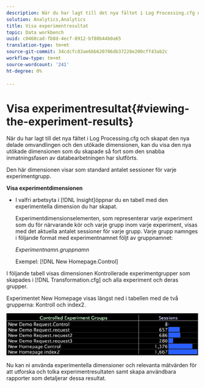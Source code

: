 ```yaml
---
description: När du har lagt till det nya fältet i Log Processing.cfg och skapat den nya delade omvandlingen och den utökade dimensionen, kan du visa den nya utökade dimensionen som du skapade så fort som den snabba inmatningsfasen av databearbetningen har slutförts.
solution: Analytics,Analytics
title: Visa experimentresultat
topic: Data workbench
uuid: c0468cad-fb8d-4ecf-8912-bf80b44b0a65
translation-type: tm+mt
source-git-commit: 34cdcfc83ae6bb620706db37228e200cff43ab2c
workflow-type: tm+mt
source-wordcount: '241'
ht-degree: 0%

---
```



# Visa experimentresultat{#viewing-the-experiment-results}

När du har lagt till det nya fältet i Log Processing.cfg och skapat den nya delade omvandlingen och den utökade dimensionen, kan du visa den nya utökade dimensionen som du skapade så fort som den snabba inmatningsfasen av databearbetningen har slutförts.

Den här dimensionen visar som standard antalet sessioner för varje experimentgrupp.

**Visa experimentdimensionen**

* I valfri arbetsyta i [!DNL Insight]öppnar du en tabell med den experimentella dimension du har skapat.

   Experimentdimensionselementen, som representerar varje experiment som du för närvarande kör och varje grupp inom varje experiment, visas med det aktuella antalet sessioner för varje grupp. Varje grupp namnges i följande format med experimentnamnet följt av gruppnamnet:

   *Experimentnamn.gruppnamn*

   Exempel: [!DNL New Homepage.Control]

I följande tabell visas dimensionen Kontrollerade experimentgrupper som skapades i [!DNL Transformation.cfg] och alla experiment och deras grupper.

Experimentet New Homepage visas längst ned i tabellen med de två grupperna: Kontroll och index2.

![](assets/controlledexpgrps.png)

Nu kan ni använda experimentella dimensioner och relevanta mätvärden för att utforska och tolka experimentresultaten samt skapa användbara rapporter som detaljerar dessa resultat.
